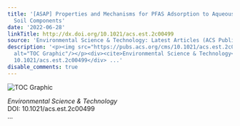 ```yaml
---
title: '[ASAP] Properties and Mechanisms for PFAS Adsorption to Aqueous Clay and Humic
  Soil Components'
date: '2022-06-28'
linkTitle: http://dx.doi.org/10.1021/acs.est.2c00499
source: 'Environmental Science & Technology: Latest Articles (ACS Publications)'
description: '<p><img src="https://pubs.acs.org/cms/10.1021/acs.est.2c00499/asset/images/medium/es2c00499_0008.gif"
  alt="TOC Graphic"/></p><div><cite>Environmental Science & Technology</cite></div><div>DOI:
  10.1021/acs.est.2c00499</div> ...'
disable_comments: true
---
```

<p><img src="https://pubs.acs.org/cms/10.1021/acs.est.2c00499/asset/images/medium/es2c00499_0008.gif" alt="TOC Graphic"/></p><div><cite>Environmental Science & Technology</cite></div><div>DOI: 10.1021/acs.est.2c00499</div> ...